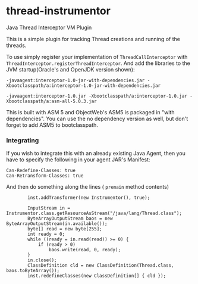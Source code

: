 # thread-instrumentor
Java Thread Interceptor VM Plugin


This is a simple plugin for tracking Thread creations and running of the threads.

To use simply register your implementation of `ThreadCallInterceptor` with `ThreadInterceptor.registerThreadInterceptor`.
And add the libraries to the JVM startup(Oracle's and OpenJDK version shown):


    -javaagent:interceptor-1.0-jar-with-dependencies.jar -Xbootclasspath/a:interceptor-1.0-jar-with-dependencies.jar

    -javaagent:interceptor-1.0.jar -Xbootclasspath/a:interceptor-1.0.jar -Xbootclasspath/a:asm-all-5.0.3.jar


This is built with ASM 5 and ObjectWeb's ASM5 is packaged in "with dependencies". You can use the no dependency version as well, but don't forget to add ASM5 to bootclasspath. 

### Integrating

If you wish to integrate this with an already existing Java Agent, then you have to specify  the following in your agent JAR's Manifest:


    Can-Redefine-Classes: true 
    Can-Retransform-Classes: true

And then do something along the lines ( `premain` method contents) 

			inst.addTransformer(new Instrumentor(), true);

			InputStream in = Instrumentor.class.getResourceAsStream("/java/lang/Thread.class");
			ByteArrayOutputStream baos = new ByteArrayOutputStream(in.available());
			byte[] read = new byte[255];
			int ready = 0;
			while ((ready = in.read(read)) >= 0) {
				if (ready > 0)
					baos.write(read, 0, ready);
			}
			in.close();
			ClassDefinition cld = new ClassDefinition(Thread.class, baos.toByteArray());
			inst.redefineClasses(new ClassDefinition[] { cld });
			
